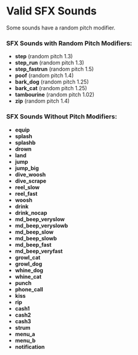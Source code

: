 # Valid SFX Sounds

Some sounds have a random pitch modifier. 

### SFX Sounds with Random Pitch Modifiers:
- **step** (random pitch 1.3)
- **step_run** (random pitch 1.3)
- **step_fastrun** (random pitch 1.5)
- **poof** (random pitch 1.4)
- **bark_dog** (random pitch 1.25)
- **bark_cat** (random pitch 1.25)
- **tambourine** (random pitch 1.02)
- **zip** (random pitch 1.4)

### SFX Sounds Without Pitch Modifiers:
- **equip**
- **splash**
- **splashb**
- **drown**
- **land**
- **jump**
- **jump_big**
- **dive_woosh**
- **dive_scrape**
- **reel_slow**
- **reel_fast**
- **woosh**
- **drink**
- **drink_nocap**
- **md_beep_veryslow**
- **md_beep_veryslowb**
- **md_beep_slow**
- **md_beep_slowb**
- **md_beep_fast**
- **md_beep_veryfast**
- **growl_cat**
- **growl_dog**
- **whine_dog**
- **whine_cat**
- **punch**
- **phone_call**
- **kiss**
- **rip**
- **cash1**
- **cash2**
- **cash3**
- **strum**
- **menu_a**
- **menu_b**
- **notification**